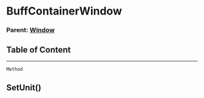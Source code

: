 BuffContainerWindow
===================

### Parent: [Window](../WindowControls/Window.md)

Table of Content
---------------- 

<!-- toc -->

------------------------------------------------------------------------

`Method`

SetUnit()
---------
